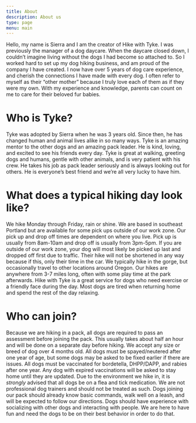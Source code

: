 ```yaml
---
title: About
description: About us
type: page
menu: main
---
```


Hello, my name is Sierra and I am the creator of Hike with Tyke. I was previously the manager of a dog daycare. When the daycare closed down, I couldn’t imagine living without the dogs I had become so attached to. So I worked hard to set up my dog hiking business, and am proud of the company I have created. I now have over 5 years of dog care experience, and cherish the connections I have made with every dog. I often refer to myself as their “other mother” because I truly love each of them as if they were my own. With my experience and knowledge, parents can count on me to care for their beloved fur babies.

Who is Tyke?
===
Tyke was adopted by Sierra when he was 3 years old. Since then, he has changed human and animal lives alike in so many ways. Tyke is an amazing mentor to the other dogs and an amazing pack leader. He is kind, loving, and excited to see his friends every day. Tyke is great at walking, greeting dogs and humans, gentle with other animals, and is very patient with his crew. He takes his job as pack leader seriously and is always looking out for others. He is everyone’s best friend and we’re all very lucky to have him.


What does a typical hiking day look like?
===
We hike Monday through Friday, rain or shine. We are based in southeast Portland but are available for some pick ups outside of our work zone. Our pick up and drop off times are dependent on where you live. Pick up is usually from 8am-10am and drop off is usually from 3pm-5pm. If you are outside of our work zone, your dog will most likely be picked up last and dropped off first due to traffic. Their hike will not be shortened in any way because if this, only their time in the car. We typically hike in the gorge, but occasionally travel to other locations around Oregon. Our hikes are anywhere from 3-7 miles long, often with some play time at the park afterwards. Hike with Tyke is a great service for dogs who need exercise or a friendly face during the day. Most dogs are tired when returning home and spend the rest of the day relaxing.

Who can join?
===
Because we are hiking in a pack, all dogs are required to pass an assessment before joining the pack. This usually takes about half an hour and will be done on a separate day before hiking. We accept any size or breed of dog over 4 months old. All dogs must be spayed/neutered after one year of age, but some dogs may be asked to be fixed earlier if there are issues. All dogs must be vaccinated for bordetella, DHPP/DAPP, and rabies after one year. Any dog with expired vaccinations will be asked to stay home until they are updated. Due to the environment we hike in, it is *strongly* advised that all dogs be on a flea and tick medication. We are not professional dog trainers and should not be treated as such. Dogs joining our pack should already know basic commands, walk well on a leash, and will be expected to follow our directions. Dogs should have experience with socializing with other dogs and interacting with people. We are here to have fun and need the dogs to be on their best behavior in order to do that.
